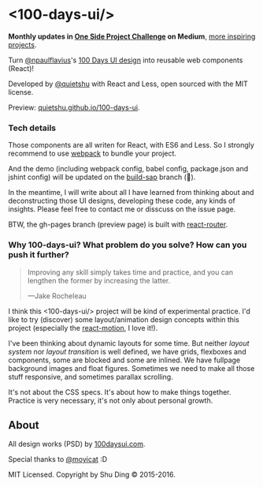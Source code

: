 # <100-days-ui/>

**Monthly updates in [One Side Project Challenge](https://medium.com/one-side-project-challenge) on Medium**, [more inspiring projects](https://medium.com/one-side-project-challenge/50-inspiring-side-projects-to-follow-in-2016-69f3e5e57048).

Turn [@npaulflavius](https://twitter.com/npaulflavius)'s [100 Days UI design](http://www.100daysui.com/) into reusable web components (React)!

Developed by [@quietshu](https://github.com/quietshu) with React and Less, open sourced with the MIT license.

Preview: [quietshu.github.io/100-days-ui](http://quietshu.github.io/100-days-ui/).

### Tech details

Those components are all writen for React, with ES6 and Less. So I strongly recommend to use [webpack](https://github.com/webpack/webpack) to bundle your project. 

And the demo (including webpack config, babel config, package.json and jshint config) will be updated on the [build-sap](https://github.com/quietshu/100-days-ui/tree/build-sap) branch (:construction:). 

In the meantime, I will write about all I have learned from thinking about and deconstructing those UI designs, developing these code, any kinds of insights. Please feel free to contact me or disscuss on the issue page.

BTW, the gh-pages branch (preview page) is built with [react-router](https://github.com/rackt/react-router). 

### Why 100-days-ui? What problem do you solve? How can you push it further?

> Improving any skill simply takes time and practice, and you can lengthen the former by increasing the latter. 
>
> —Jake Rocheleau

I think this <100-days-ui/> project will be kind of experimental practice. I'd like to try (discover) some layout/animation design concepts within this project (especially the [react-motion](https://github.com/chenglou/react-motion), I love it!). 

I've been thinking about dynamic layouts for some time. But neither _layout system_ nor _layout transition_ is well defined, we have grids, flexboxes and components, some are blocked and some are inlined. We have fullpage background images and float figures. Sometimes we need to make all those stuff responsive, and sometimes parallax scrolling. 

It's not about the CSS specs. It's about how to make things together. Practice is very necessary, it's not only about personal growth. 

## About

All design works (PSD) by [100daysui.com](http://www.100daysui.com/). 

Special thanks to [@moyicat](https://medium.com/@moyicat) :D

MIT Licensed. Copyright by Shu Ding © 2015-2016. 
